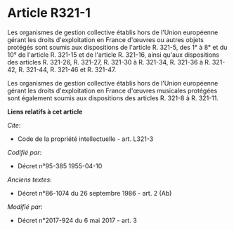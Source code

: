 # Article R321-1

Les organismes de gestion collective établis hors de l'Union européenne gérant les droits d'exploitation en France d'œuvres
ou autres objets protégés sont soumis aux dispositions de l'article R. 321-5, des 1° à 8° et du 10° de l'article R. 321-15 et
de l'article R. 321-16, ainsi qu'aux dispositions des articles R. 321-26, R. 321-27, R. 321-30 à R. 321-34, R. 321-36 à R.
321-42, R. 321-44, R. 321-46 et R. 321-47.

Les organismes de gestion collective établis hors de l'Union européenne gérant les droits d'exploitation en France d'œuvres
musicales protégées sont également soumis aux dispositions des articles R. 321-8 à R. 321-11.

**Liens relatifs à cet article**

_Cite_:

  - Code de la propriété intellectuelle - art. L321-3

_Codifié par_:

  - Décret n°95-385 1955-04-10

_Anciens textes_:

  - Décret n°86-1074 du 26 septembre 1986 - art. 2 (Ab)

_Modifié par_:

  - Décret n°2017-924 du 6 mai 2017 - art. 3

